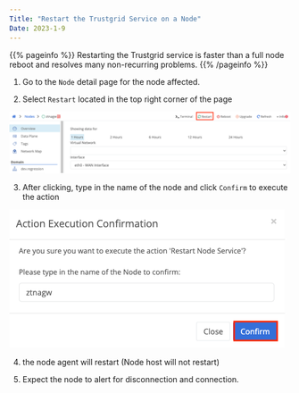 ```yaml
---
Title: "Restart the Trustgrid Service on a Node"
Date: 2023-1-9
---
```


{{% pageinfo %}}
Restarting the Trustgrid service is faster than a full node reboot and resolves many non-recurring problems.
{{% /pageinfo %}}

1. Go to the `Node` detail page for the node affected.

2. Select `Restart` located in the top right corner of the page

![img](restart1.png)

3. After clicking, type in the name of the node and click `Confirm` to execute the action

![img](execute2.png)

4. the node agent will restart (Node host will not restart)

5. Expect the node to alert for disconnection and connection.
